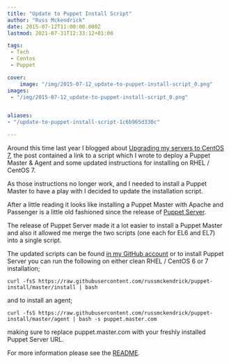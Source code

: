 ```yaml
---
title: "Update to Puppet Install Script"
author: "Russ Mckendrick"
date: 2015-07-12T11:00:00.000Z
lastmod: 2021-07-31T12:33:12+01:00

tags:
 - Tech
 - Centos
 - Puppet

cover:
    image: "/img/2015-07-12_update-to-puppet-install-script_0.png" 
images:
 - "/img/2015-07-12_update-to-puppet-install-script_0.png"


aliases:
- "/update-to-puppet-install-script-1c6b965d330c"

---
```


Around this time last year I blogged about [Upgrading my servers to CentOS 7](https://media-glass.es/2014/07/27/upgrading-servers-centos-7/), the post contained a link to a script which I wrote to deploy a Puppet Master & Agent and some updated instructions for installing on RHEL / CentOS 7.

As those instructions no longer work, and I needed to install a Puppet Master to have a play with I decided to update the installation script.

After a little reading it looks like installing a Puppet Master with Apache and Passenger is a little old fashioned since the release of [Puppet Server](https://puppetlabs.com/blog/puppet-server-bringing-soa-to-a-puppet-master-near-you).

The release of Puppet Server made it a lot easier to install a Puppet Master and also it allowed me merge the two scripts (one each for EL6 and EL7) into a single script.

The updated scripts can be found [in my GitHub account](https://github.com/russmckendrick/puppet-install) or to install Puppet Server you can run the following on either clean RHEL / CentOS 6 or 7 installation;

```
curl -fsS https://raw.githubusercontent.com/russmckendrick/puppet-install/master/install | bash
```

and to install an agent;

```
curl -fsS https://raw.githubusercontent.com/russmckendrick/puppet-install/master/agent | bash -s puppet.master.com
```

making sure to replace puppet.master.com with your freshly installed Puppet Server URL.

For more information please see the [README](https://github.com/russmckendrick/puppet-install/blob/master/README.md).
